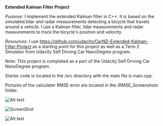 <b>Extended Kalman Filter Project</b>

<i>Purpose:</i> I implement the extended Kalman filter in C++. It is based on the simulated lidar and radar measurements detecting a bicycle that travels around a vehicle. I use a Kalman filter, lidar measurements and radar measurements to track the bicycle's position and velocity.

<i>Resources:</i> I use https://github.com/udacity/CarND-Extended-Kalman-Filter-Project as a starting point for this project as well as a Term 2 Simulator from Udacity Self Driving Car NanoDegree program.

<i>Note:</i> This project is completed as a part of the Udacity Self Driving Car NanoDegree program.

Starter code is located in the /src directory with the main file is main.cpp.

Pictures of the calculater RMSE error are located in the /RMSE_Screenshots folder.

![Alt text](https://github.com/Kamil-K/Self-Driving-Car/ExtendedKalmanFilter/RMSE_Screenshots/Dataset1.PNG?raw=true "RMSE for Dataset 1")

![ScreenShot](https://github.com/Kamil-K/Self-Driving-Car/ExtendedKalmanFilter/RMSE_Screenshots/Dataset1.PNG)

![Alt text](https://raw.github.com/Kamil-K/Self-Driving-Car/ExtendedKalmanFilter/RMSE_Screenshots/Dataset2.PNG?raw=true "RMSE for Dataset 2")
